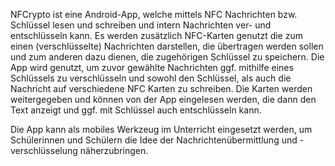 NFCrypto ist eine Android-App, welche mittels NFC Nachrichten bzw. Schlüssel lesen und schreiben und intern Nachrichten ver- und entschlüsseln kann.
Es werden zusätzlich NFC-Karten genutzt die zum einen (verschlüsselte) Nachrichten darstellen, die übertragen werden sollen und zum anderen dazu dienen, die zugehörigen
Schlüssel zu speichern. Die App wird genutzt, um zuvor gewählte Nachrichten ggf. mithilfe eines Schlüssels zu verschlüsseln und sowohl den Schlüssel, als auch die Nachricht
auf verschiedene NFC Karten zu schreiben. Die Karten werden weitergegeben und können von der App eingelesen werden, die dann den Text anzeigt und ggf. mit Schlüssel
auch entschlüsseln kann.

Die App kann als mobiles Werkzeug im Unterricht eingesetzt werden, um Schülerinnen und Schülern die Idee der Nachrichtenübermittlung und -verschlüsselung näherzubringen.

